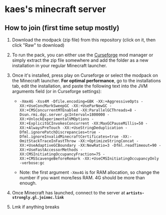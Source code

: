# kaes's minecraft server
## How to join (first time setup mostly)
1. Download the modpack (zip file) from this repository (click on it, then click "Raw" to download)

2. To run the pack, you can either use the [Curseforge](https://www.curseforge.com/) mod manager or simply extract the zip file somewhere and add the folder as a new installation in your regular Minecraft launcher.

5. Once it's installed, press play on Curseforge or select the modpack on the Minecraft launcher. **For optimal performance**, go to the installations tab, edit the installation, and paste the following text into the JVM arguments field (or in Curseforge settings):
	- `-Xmx4G -Xss4M -Dfile.encoding=GBK -XX:+AggressiveOpts -XX:+UseConcMarkSweepGC -XX:+UseParNewGC -XX:+CMSConcurrentMTEnabled -XX:ParallelGCThreads=8 -Dsun.rmi.dgc.server.gcInterval=1800000 -XX:+UnlockExperimentalVMOptions -XX:+ExplicitGCInvokesConcurrent -XX:MaxGCPauseMillis=50 -XX:+AlwaysPreTouch -XX:+UseStringDeduplication -Dfml.ignorePatchDiscrepancies=true -Dfml.ignoreInvalidMinecraftCertificates=true -XX:-OmitStackTraceInFastThrow -XX:+OptimizeStringConcat -XX:+UseAdaptiveGCBoundary -XX:NewRatio=3 -Dfml.readTimeout=90 -XX:+UseFastAccessorMethods -XX:CMSInitiatingOccupancyFraction=75 -XX:+CMSScavengeBeforeRemark -XX:+UseCMSInitiatingOccupancyOnly -verbose:gc`  

	- Note: the first argument `-Xmx4G` is for RAM allocation, so change the number if you want more/less RAM. 4G should be more than enough.
6. Once Minecraft has launched, connect to the server at **`artists-strongly.gl.joinmc.link`**

7. Lmk if anything breaks
